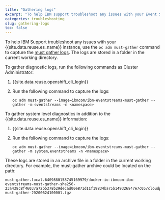 ```yaml
---
title: "Gathering logs"
excerpt: "To help IBM support troubleshoot any issues with your Event Streams installation, run the log gathering script."
categories: troubleshooting
slug: gathering-logs
toc: false
---
```


To help IBM Support troubleshoot any issues with your {{site.data.reuse.es_name}} instance, use the `oc adm must-gather` command to capture the [must gather logs](https://docs.openshift.com/container-platform/4.4/support/gathering-cluster-data.html). The logs are stored in a folder in the current working directory.

To gather diagnostic logs, run the following commands as Cluster Administrator:

1. {{site.data.reuse.openshift_cli_login}}
2. Run the following command to capture the logs:

   `oc adm must-gather --image=ibmcom/ibm-eventstreams-must-gather -- gather -m eventstreams -n <namespace>`

To gather system level diagnostics in addition to the {{site.data.reuse.es_name}} information:

1. {{site.data.reuse.openshift_cli_login}}
2. Run the following command to capture the logs:

   `oc adm must-gather --image=ibmcom/ibm-eventstreams-must-gather -- gather -m system,eventstreams -n <namespace>`

These logs are stored in an archive file in a folder in the current working directory.
For example, the must-gather archive could be located on the path:
```
must-gather.local.6409880158745169979/docker-io-ibmcom-ibm-eventstreams-must-gather-sha256-23a438c8f46037a72b5378b29decad00e871d11f19834ba75b149326847e7c05/cloudpak-must-gather-20200624100001.tgz
```
